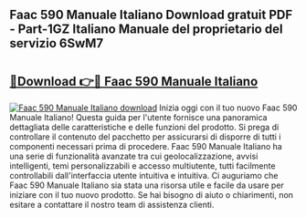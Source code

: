 ## Faac 590 Manuale Italiano Download gratuit PDF - Part-1GZ Italiano Manuale del proprietario del servizio 6SwM7

# <h2><a href="http://dfgylk.blite.top/?on=Faac+590+Manuale+Italiano">🔗Download 👉🔴 Faac 590 Manuale Italiano</a></h2>

[![Faac 590 Manuale Italiano download](https://i.imgur.com/lujVjoI.png)](http://dfgylk.blite.top/?on=Faac+590+Manuale+Italiano)
Inizia oggi con il tuo nuovo Faac 590 Manuale Italiano! Questa guida per l'utente fornisce una panoramica dettagliata delle caratteristiche e delle funzioni del prodotto. Si prega di controllare il contenuto del pacchetto per assicurarsi di disporre di tutti i componenti necessari prima di procedere. Faac 590 Manuale Italiano ha una serie di funzionalità avanzate tra cui geolocalizzazione, avvisi intelligenti, temi personalizzabili e accesso multiutente, tutti facilmente controllabili dall'interfaccia utente intuitiva e intuitiva. Ci auguriamo che Faac 590 Manuale Italiano sia stata una risorsa utile e facile da usare per iniziare con il tuo nuovo prodotto. Se hai bisogno di aiuto o chiarimenti, non esitare a contattare il nostro team di assistenza clienti.
